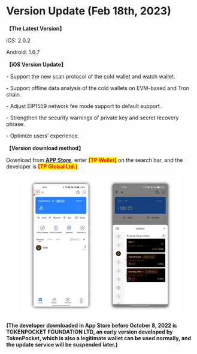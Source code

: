 # Version Update (Feb 18th, 2023)

**【The Latest Version】**

iOS: 2.0.2

Android: 1.6.7



**【iOS Version Update】**

\- Support the new scan protocol of the cold wallet and watch wallet.

\- Support offline data analysis of the cold wallets on EVM-based and Tron chain.

\- Adjust EIP1559 network fee mode support to default support.

\- Strengthen the security warnings of private key and secret recovery phrase.

\- Optimize users’ experience.



**【Version download method】‌**

&#x20; Download from [**APP Store**](https://apps.apple.com/hk/app/tp-global-wallet/id6444625622), enter <mark style="color:red;">**\[TP Wallet]**</mark> on the search bar, and the developer is <mark style="color:red;">**\[TP Global Ltd.]**</mark>

<figure><img src="../../.gitbook/assets/image (1) (2).png" alt=""><figcaption></figcaption></figure>

**(The developer downloaded in App Store before October 8, 2022 is TOKENPOCKET FOUNDATION LTD, an early version developed by TokenPocket, which is also a legitimate wallet can be used normally, and the update service will be suspended later.)**
